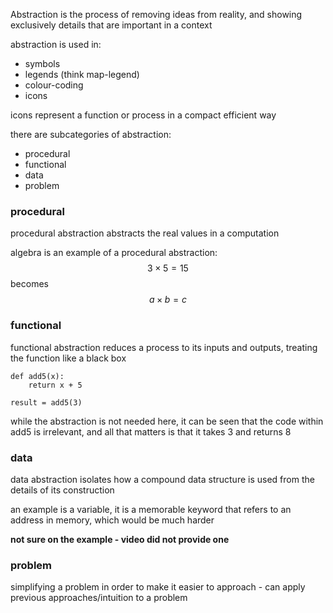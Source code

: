 Abstraction is the process of removing ideas from reality, and showing exclusively details that are important in a context

abstraction is used in:
- symbols
- legends (think map-legend)
- colour-coding
- icons

icons represent a function or process in a compact efficient way

there are subcategories of abstraction:
- procedural
- functional
- data
- problem

### procedural
procedural abstraction abstracts the real values in a computation 

algebra is an example of a procedural abstraction: $$ 3\times 5 = 15 $$becomes $$ a \times b = c$$
### functional
functional abstraction reduces a process to its inputs and outputs, treating the function like a black box

```
def add5(x):
	return x + 5

result = add5(3)
```
while the abstraction is not needed here, it can be seen that the code within add5 is irrelevant, and all that matters is that it takes 3 and returns 8

### data 
data abstraction isolates how a compound data structure is used from the details of its construction

an example is a variable, it is a memorable keyword that refers to an address in memory, which would be much harder

**not sure on the example - video did not provide one**

### problem
simplifying a problem in order to make it easier to approach - can apply previous approaches/intuition to a problem